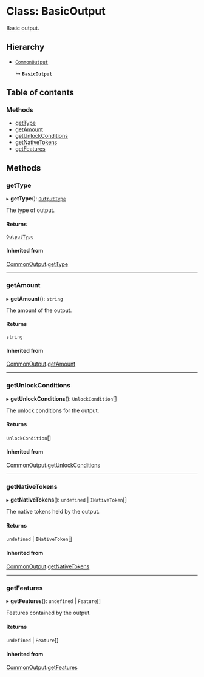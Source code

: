 # Class: BasicOutput

Basic output.

## Hierarchy

- [`CommonOutput`](CommonOutput.md)

  ↳ **`BasicOutput`**

## Table of contents

### Methods

- [getType](BasicOutput.md#gettype)
- [getAmount](BasicOutput.md#getamount)
- [getUnlockConditions](BasicOutput.md#getunlockconditions)
- [getNativeTokens](BasicOutput.md#getnativetokens)
- [getFeatures](BasicOutput.md#getfeatures)

## Methods

### getType

▸ **getType**(): [`OutputType`](../enums/OutputType.md)

The type of output.

#### Returns

[`OutputType`](../enums/OutputType.md)

#### Inherited from

[CommonOutput](CommonOutput.md).[getType](CommonOutput.md#gettype)

---

### getAmount

▸ **getAmount**(): `string`

The amount of the output.

#### Returns

`string`

#### Inherited from

[CommonOutput](CommonOutput.md).[getAmount](CommonOutput.md#getamount)

---

### getUnlockConditions

▸ **getUnlockConditions**(): `UnlockCondition`[]

The unlock conditions for the output.

#### Returns

`UnlockCondition`[]

#### Inherited from

[CommonOutput](CommonOutput.md).[getUnlockConditions](CommonOutput.md#getunlockconditions)

---

### getNativeTokens

▸ **getNativeTokens**(): `undefined` \| `INativeToken`[]

The native tokens held by the output.

#### Returns

`undefined` \| `INativeToken`[]

#### Inherited from

[CommonOutput](CommonOutput.md).[getNativeTokens](CommonOutput.md#getnativetokens)

---

### getFeatures

▸ **getFeatures**(): `undefined` \| `Feature`[]

Features contained by the output.

#### Returns

`undefined` \| `Feature`[]

#### Inherited from

[CommonOutput](CommonOutput.md).[getFeatures](CommonOutput.md#getfeatures)
